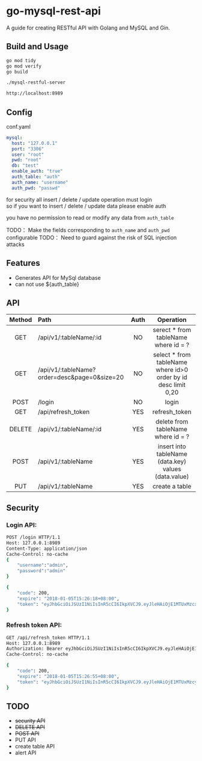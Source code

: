 # go-mysql-rest-api

A guide for creating RESTful API with Golang and MySQL and Gin.

## Build and Usage

```bash
go mod tidy
go mod verify
go build
```

```bash
./mysql-restful-server
```

```bash
http://localhost:8989
```

## Config

conf.yaml

```yaml
mysql:
  host: "127.0.0.1"
  port: "3306"
  user: "root"
  pwd: "root"
  db: "test"
  enable_auth: "true"
  auth_table: "auth"
  auth_name: "username"
  auth_pwd: "passwd"
```
for security all insert / delete / update operation must login  
so if you want to insert / delete / update data please enable auth  

you have no permission to read or modify any data from ```auth_table```  

TODO： Make the fields corresponding to  ```auth_name``` and ```auth_pwd```    configurable
TODO： Need to guard against the risk of SQL injection attacks

## Features

* Generates API for MySql database
* can not use ${auth_table}

## API

|Method         | Path           | Auth  | Operation  |
| :-------------: |:-------------| :-----:| :-----:| 
| GET     | /api/v1/:tableName/:id | NO | serect * from tableName where id = ? |
| GET     | /api/v1/:tableName?order=desc&page=0&size=20 | NO | select * from tableName where id>0 order by id desc limit 0,20 |
| POST     | /login | NO | login |
| GET     | /api/refresh_token | YES | refresh_token |
| DELETE     | /api/v1/:tableName/:id | YES | delete from tableName where id = ? |
| POST     | /api/v1/:tableName| YES | insert into tableName (data.key) values (data.value) |
| PUT     | /api/v1/:tableName| YES | create a table | 


## Security

### Login API:

```bash
POST /login HTTP/1.1
Host: 127.0.0.1:8989
Content-Type: application/json
Cache-Control: no-cache
{
	"username":"admin",
	"password":"admin"
}

{
    "code": 200,
    "expire": "2018-01-05T15:26:18+08:00",
    "token": "eyJhbGciOiJSUzI1NiIsInR5cCI6IkpXVCJ9.eyJleHAiOjE1MTUxMzcxNzgsImlkIjoiYWRtaW4iLCJvcmlnX2lhdCI6MTUxNTEzMzU3OH0.D48Ada0pVR72nAS_gt8TTxzvtdy2s-OAnoizbmRIhtunciw5905G7QCcJZHqJvxcje4GBWA6e9wvOOEz7OVk9lrsTxPfFHwSnqkoj7ZkCGGkOIYkC-SVaVJB47Ez6yxhQljwHf_LiWVnkLpBN4y4eerqEErh-R4VXmZ9ZnJQdO3V78ZiXdaY2oMAmX7-JYHz6LOlTqjxMsZ8KHUrRRt5mDbLZxw4Ni_Ww-vetR3dNwIsCH_-ExsE6Z9UQlOP_yTo7iD09_sbyeSAB-ZE0e7qnOjgWCgujZJxFPsoWCIQV4O4ONWTpVZxds3eLjWIlyBlyV2LHi85b2f-nmOfRQphDw"
}

```


### Refresh token API:

```bash
GET /api/refresh_token HTTP/1.1
Host: 127.0.0.1:8989
Authorization: Bearer eyJhbGciOiJSUzI1NiIsInR5cCI6IkpXVCJ9.eyJleHAiOjE1MTUxMzcxNzgsImlkIjoiYWRtaW4iLCJvcmlnX2lhdCI6MTUxNTEzMzU3OH0.D48Ada0pVR72nAS_gt8TTxzvtdy2s-OAnoizbmRIhtunciw5905G7QCcJZHqJvxcje4GBWA6e9wvOOEz7OVk9lrsTxPfFHwSnqkoj7ZkCGGkOIYkC-SVaVJB47Ez6yxhQljwHf_LiWVnkLpBN4y4eerqEErh-R4VXmZ9ZnJQdO3V78ZiXdaY2oMAmX7-JYHz6LOlTqjxMsZ8KHUrRRt5mDbLZxw4Ni_Ww-vetR3dNwIsCH_-ExsE6Z9UQlOP_yTo7iD09_sbyeSAB-ZE0e7qnOjgWCgujZJxFPsoWCIQV4O4ONWTpVZxds3eLjWIlyBlyV2LHi85b2f-nmOfRQphDw
Cache-Control: no-cache

{
    "code": 200,
    "expire": "2018-01-05T15:26:55+08:00",
    "token": "eyJhbGciOiJSUzI1NiIsInR5cCI6IkpXVCJ9.eyJleHAiOjE1MTUxMzcyMTUsImlkIjoiYWRtaW4iLCJvcmlnX2lhdCI6MTUxNTEzMzU3OH0.lWJC6BaK5XC9N1Wc66MnxDJD-JXOCdAFwW7qGeIjRvPn6R5vYWgB559zeOC8bLxqhZW7CFZplzZQwuM9H3AjQuU5u7Iiaw4zjS1c2W180U_dPqUz1IeZA3zLpuSLjvNWAxGS-iw7B7aUmpJ7KC9ubBHLItXenKbiZn77SOys3zgNwLm_BfkoOMZj2GXxZPLderxj7GR06oNeARy_hXTUM4wa4-C83R6x5OH22VJXiXmNhIDBv5m0AiK7JYZmpbMr6gSGTNVhUM5971ww7u64Ly2viSO0_vnPWR-L-zOKZVVjwJAkdzScpxXnHyXOQTSKcrJETh7OBL4lU2TaQm941w"
}
```

## TODO

- ~~security API~~
- ~~DELETE API~~
- ~~POST API~~
- PUT API
- create table API
- alert API

